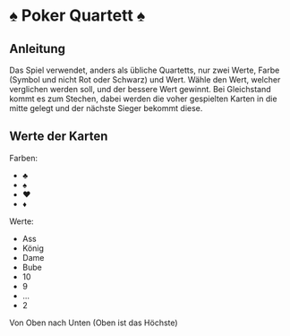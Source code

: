 # ♠️ Poker Quartett ♠️

## Anleitung
Das Spiel verwendet, anders als übliche Quartetts, nur zwei Werte, Farbe (Symbol und nicht Rot oder Schwarz) und Wert.
Wähle den Wert, welcher verglichen werden soll, und der bessere Wert gewinnt. Bei Gleichstand kommt es zum Stechen, dabei werden die voher gespielten Karten in die mitte gelegt und der nächste Sieger bekommt diese.

## Werte der Karten
Farben:
  - ♣️
  - ♠
  - ♥️
  - ♦️

Werte:
  - Ass
  - König
  - Dame
  - Bube
  - 10
  - 9
  - ...
  - 2

Von Oben nach Unten (Oben ist das Höchste)
